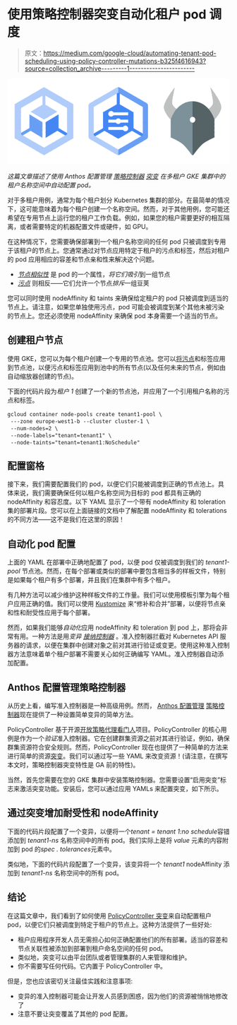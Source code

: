 # 使用策略控制器突变自动化租户 pod 调度

> 原文：<https://medium.com/google-cloud/automating-tenant-pod-scheduling-using-policy-controller-mutations-b325f4616943?source=collection_archive---------1----------------------->

![](img/80e1216a3ce4b26adb2d1692ba095626.png)

*这篇文章描述了使用 Anthos 配置管理* [*策略控制器*](https://cloud.google.com/anthos-config-management/docs/concepts/policy-controller) [*突变*](https://cloud.google.com/anthos-config-management/docs/how-to/mutation) *在多租户 GKE 集群中的租户名称空间中自动配置 pod。*

对于多租户用例，通常为每个租户划分 Kubernetes 集群的部分。在最简单的情况下，这可能意味着为每个租户创建一个名称空间。然而，对于其他用例，您可能还希望在专用节点上运行您的租户工作负载。例如，如果您的租户需要更好的相互隔离，或者需要特定的机器配置文件或硬件，如 GPU。

在这种情况下，您需要确保部署到一个租户名称空间的任何 pod 只被调度到专用于该租户的节点上。您通常通过对节点应用特定于租户的污点和标签，然后对租户的 pod 应用相应的容差和节点亲和性来解决这个问题。

*   [*节点相似性*](https://kubernetes.io/docs/concepts/scheduling-eviction/assign-pod-node/#affinity-and-anti-affinity) 是 pod 的一个属性，*将它们吸引*到一组节点
*   [*污点*](https://kubernetes.io/docs/concepts/scheduling-eviction/taint-and-toleration/) 则相反——它们允许一个节点*排斥*一组豆荚

您可以同时使用 nodeAffinity 和 taints 来确保给定租户的 pod 只被调度到适当的节点上。请注意，如果您单独使用污点，pod 可能会被调度到某个其他未被污染的节点上。您还必须使用 nodeAffinity 来确保 pod 本身需要一个适当的节点。

## 创建租户节点

使用 GKE，您可以为每个租户创建一个专用的节点池。您可以[将污点](https://cloud.google.com/kubernetes-engine/docs/how-to/node-taints)和标签应用到节点池，以便污点和标签应用到池中的所有节点(以及任何未来的节点，例如由自动缩放器创建的节点)。

下面的代码片段为*租户 1* 创建了一个新的节点池，并应用了一个引用租户名称的污点和标签。

```
gcloud container node-pools create tenant1-pool \
 ---zone europe-west1-b --cluster cluster-1 \
 --num-nodes=2 \
 --node-labels="tenant=tenant1" \
 --node-taints="tenant=tenant1:NoSchedule"
```

## 配置窗格

接下来，我们需要配置我们的 pod，以便它们只能被调度到正确的节点池上。具体来说，我们需要确保任何以租户名称空间为目标的 pod 都具有正确的 nodeAffinity 和容忍度。以下 YAML 显示了一个带有 nodeAffinity 和 toleration 集的部署片段。您可以在上面链接的文档中了解配置 nodeAffinity 和 tolerations 的不同方法——这不是我们在这里的原因！

## 自动化 pod 配置

上面的 YAML 在部署中正确地配置了 pod，以便 pod 仅被调度到我们的 *tenant1-pool* 节点池。然而，在每个部署或类似的部署中要包含相当多的样板文件，特别是如果每个租户有多个部署，并且我们在集群中有多个租户。

有几种方法可以减少维护这种样板文件的工作量。我们可以使用模板引擎为每个租户应用正确的值。我们可以使用 [Kustomize](https://kustomize.io/) 来“修补和合并”部署，以便将节点亲和性和耐受性应用于每个部署。

然而，如果我们能够*自动化*应用 nodeAffinity 和 toleration 到 pod 上，那将会非常有用。一种方法是用*变异* [*接纳控制器*](https://kubernetes.io/docs/reference/access-authn-authz/admission-controllers/) 。准入控制器拦截对 Kubernetes API 服务器的请求，以便在集群中创建对象之前对其进行验证或变更。使用这种准入控制器方法意味着单个租户部署不需要关心如何正确编写 YAML。准入控制器自动添加配置。

## Anthos 配置管理策略控制器

从历史上看，编写准入控制器是一种高级用例。然而， [Anthos 配置管理](https://cloud.google.com/anthos-config-management/docs/overview) [策略控制器](https://cloud.google.com/anthos-config-management/docs/concepts/policy-controller)现在提供了一种设置简单变异的简单方法。

PolicyController 基于开源[开放策略代理看门人](https://open-policy-agent.github.io/gatekeeper/website/docs/)项目。PolicyController 的核心用例是作为一个*验证*准入控制器。它在创建群集资源之前对其进行验证，例如，确保群集资源符合安全规则。然而，PolicyController 现在也提供了一种简单的方法来进行简单的资源[突变](https://cloud.google.com/anthos-config-management/docs/how-to/mutation)。我们可以通过写一些 YAML 来改变资源！(请注意，在撰写本文时，策略控制器突变特性是 GA 前的特性)。

当然，首先您需要在您的 GKE 集群中安装策略控制器。您需要设置“启用突变”标志来激活突变功能。安装后，您可以通过应用 YAMLs 来配置突变，如下所示。

## 通过突变增加耐受性和 nodeAffinity

下面的代码片段配置了一个变异，以便将一个*tenant = tenant 1:no schedule*容错添加到 *tenant1-ns* 名称空间中的所有 pod。我们实际上是将 *value* 元素的内容附加到 pod 的*spec . tolerances*元素中。

类似地，下面的代码片段配置了一个变异，该变异将一个 *tenant1* nodeAffinity 添加到 *tenant1-ns* 名称空间中的所有 pod。

## 结论

在这篇文章中，我们看到了如何使用 [PolicyController 突变](https://kubernetes.io/docs/reference/access-authn-authz/admission-controllers/)来自动配置租户 pod，以便它们只被调度到特定于租户的节点上。这种方法提供了一些好处:

*   租户应用程序开发人员无需担心如何正确配置他们的所有部署。适当的容差和节点关联性被添加到部署到租户命名空间的任何 pod。
*   类似地，突变可以由平台团队或者管理集群的人来管理和维护。
*   你不需要写任何代码。它内置于 PolicyController 中。

但是，您也应该密切关注最佳实践和注意事项:

*   变异的准入控制器可能会让开发人员感到困惑，因为他们的资源被悄悄地修改了
*   注意不要让突变覆盖了其他的 pod 配置。